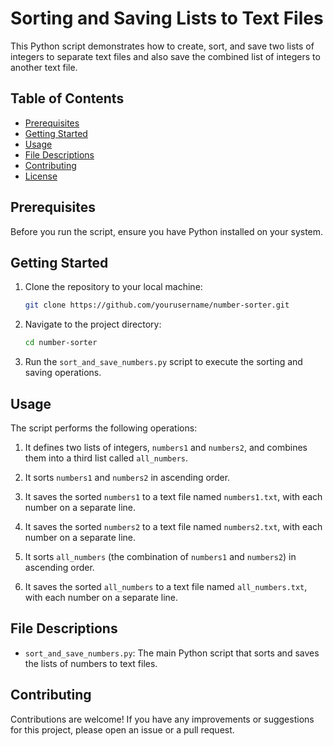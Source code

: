 # Sorting and Saving Lists to Text Files

This Python script demonstrates how to create, sort, and save two lists of integers to separate text files and also save the combined list of integers to another text file. 

## Table of Contents
- [Prerequisites](#prerequisites)
- [Getting Started](#getting-started)
- [Usage](#usage)
- [File Descriptions](#file-descriptions)
- [Contributing](#contributing)
- [License](#license)

## Prerequisites

Before you run the script, ensure you have Python installed on your system.

## Getting Started

1. Clone the repository to your local machine:

   ```bash
   git clone https://github.com/yourusername/number-sorter.git
   ```

2. Navigate to the project directory:

   ```bash
   cd number-sorter
   ```

3. Run the `sort_and_save_numbers.py` script to execute the sorting and saving operations.

## Usage

The script performs the following operations:

1. It defines two lists of integers, `numbers1` and `numbers2`, and combines them into a third list called `all_numbers`.

2. It sorts `numbers1` and `numbers2` in ascending order.

3. It saves the sorted `numbers1` to a text file named `numbers1.txt`, with each number on a separate line.

4. It saves the sorted `numbers2` to a text file named `numbers2.txt`, with each number on a separate line.

5. It sorts `all_numbers` (the combination of `numbers1` and `numbers2`) in ascending order.

6. It saves the sorted `all_numbers` to a text file named `all_numbers.txt`, with each number on a separate line.

## File Descriptions

- `sort_and_save_numbers.py`: The main Python script that sorts and saves the lists of numbers to text files.

## Contributing

Contributions are welcome! If you have any improvements or suggestions for this project, please open an issue or a pull request.
